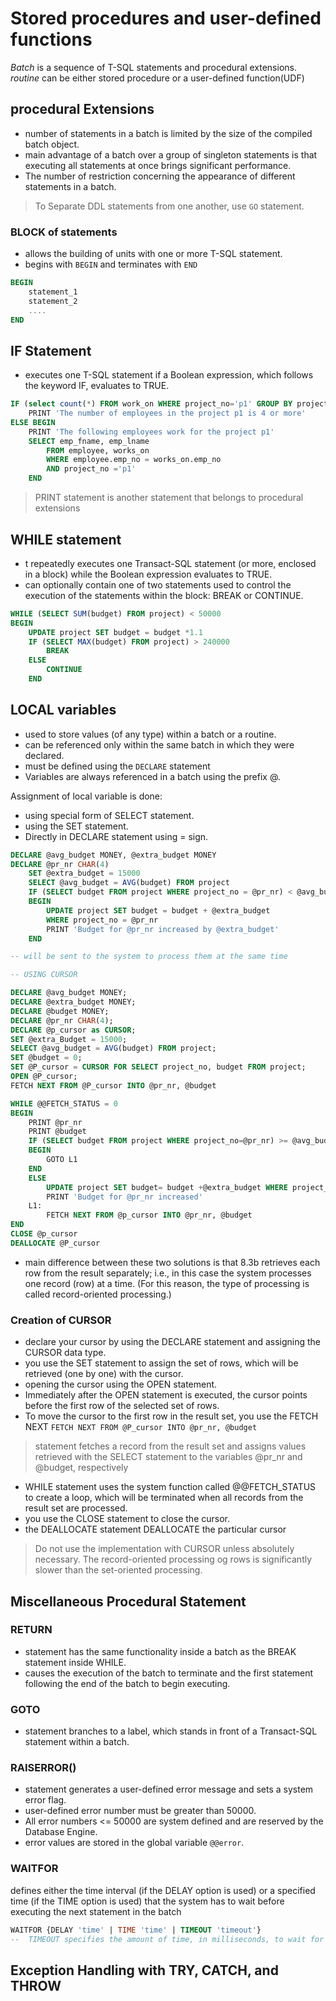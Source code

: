 # Stored procedures and user-defined functions

*Batch* is a sequence of T-SQL statements and procedural extensions.
*routine* can be either stored procedure or a user-defined function(UDF)

## procedural Extensions

- number of statements in a batch is limited by the size of the compiled batch object.
- main advantage of a batch over a group of singleton statements is that executing all statements at once brings significant performance.
- The number of restriction concerning the appearance of different statements in a batch.

> To Separate DDL statements from one another, use `GO` statement.

### BLOCK of statements

- allows the building of units with one or more T-SQL statement.
- begins with `BEGIN` and terminates with `END`

```SQL
BEGIN 
    statement_1
    statement_2
    ....
END
```

## IF Statement

- executes one T-SQL statement if a Boolean expression, which follows the keyword IF, evaluates to TRUE.

```SQL
IF (select count(*) FROM work_on WHERE project_no='p1' GROUP BY project_no) > 3
    PRINT 'The number of employees in the project p1 is 4 or more'
ELSE BEGIN 
    PRINT 'The following employees work for the project p1'
    SELECT emp_fname, emp_lname
        FROM employee, works_on 
        WHERE employee.emp_no = works_on.emp_no 
        AND project_no ='p1'
    END
```

> PRINT statement is another statement that belongs to procedural extensions

## WHILE statement

- t repeatedly executes one Transact-SQL statement (or more, enclosed in a block) while the Boolean expression evaluates to TRUE.
- can optionally contain one of two statements used to control the execution of the statements within the block: BREAK or CONTINUE.

```SQL
WHILE (SELECT SUM(budget) FROM project) < 50000
BEGIN 
    UPDATE project SET budget = budget *1.1
    IF (SELECT MAX(budget) FROM project) > 240000
        BREAK 
    ELSE
        CONTINUE 
    END
```

## LOCAL variables

- used to store values (of any type) within a batch or a routine.
- can be referenced only within the same batch in which they were declared.
- must be defined using the `DECLARE` statement
- Variables are always referenced in a batch using the prefix @.

Assignment of local variable is done:

- using special form of SELECT statement.
- using the SET statement.
- Directly in DECLARE statement using = sign.

```SQL
DECLARE @avg_budget MONEY, @extra_budget MONEY
DECLARE @pr_nr CHAR(4)
    SET @extra_budget = 15000
    SELECT @avg_budget = AVG(budget) FROM project 
    IF (SELECT budget FROM project WHERE project_no = @pr_nr) < @avg_budget
    BEGIN
        UPDATE project SET budget = budget + @extra_budget 
        WHERE project_no = @pr_nr
        PRINT 'Budget for @pr_nr increased by @extra_budget'
    END

-- will be sent to the system to process them at the same time

-- USING CURSOR

DECLARE @avg_budget MONEY;
DECLARE @extra_budget MONEY;
DECLARE @budget MONEY;
DECLARE @pr_nr CHAR(4);
DECLARE @p_cursor as CURSOR;
SET @extra_Budget = 15000;
SELECT @avg_budget = AVG(budget) FROM project; 
SET @budget = 0;
SET @P_cursor = CURSOR FOR SELECT project_no, budget FROM project;
OPEN @P_cursor;
FETCH NEXT FROM @P_cursor INTO @pr_nr, @budget

WHILE @@FETCH_STATUS = 0
BEGIN 
    PRINT @pr_nr 
    PRINT @budget 
    IF (SELECT budget FROM project WHERE project_no=@pr_nr) >= @avg_budget
    BEGIN 
        GOTO L1
    END
    ELSE
        UPDATE project SET budget= budget +@extra_budget WHERE project_no = @pr_nr
        PRINT 'Budget for @pr_nr increased'
    L1: 
        FETCH NEXT FROM @p_cursor INTO @pr_nr, @budget
END
CLOSE @p_cursor
DEALLOCATE @P_cursor
```

- main difference between these two solutions is that 8.3b retrieves each row from the result separately; i.e., in this case the system processes one record (row) at a time. (For this reason, the type of processing is called record-oriented processing.)

### Creation of CURSOR

- declare your cursor by using the DECLARE statement and assigning
the CURSOR data type.
- you use the SET statement to assign the set of rows, which
will be retrieved (one by one) with the cursor.
- opening the cursor using the OPEN statement.
- Immediately after the OPEN statement is executed, the cursor points before the first row of the selected set of rows.
- To move the cursor to the first row in the result set, you use the FETCH NEXT `FETCH NEXT FROM @P_cursor INTO @pr_nr, @budget`

> statement fetches a record from the result set and assigns values retrieved with the SELECT statement to the variables @pr_nr and @budget, respectively

- WHILE statement uses the system function called @@FETCH_STATUS to create a loop, which will be terminated when all records from the result set are processed.
- you use the CLOSE statement to close the cursor.
- the DEALLOCATE statement DEALLOCATE the particular cursor

> Do not use the implementation with CURSOR unless absolutely necessary. The record-oriented processing og rows is significantly slower than the set-oriented processing.

## Miscellaneous Procedural Statement

### RETURN

- statement has the same functionality inside a batch as the BREAK statement inside WHILE.
- causes the execution of the batch to terminate and the first statement following the end of the batch to begin executing.

### GOTO

- statement branches to a label, which stands in front of a Transact-SQL statement within a batch.

### RAISERROR()

- statement generates a user-defined error message and sets a
system error flag.
- user-defined error number must be greater than 50000.
- All error numbers <= 50000 are system defined and are reserved by the Database Engine.
- error values are stored in the global variable `@@error`.

### WAITFOR

defines either the time interval (if the DELAY option is used) or a specified time (if the TIME option is used) that the system has to wait before executing the next statement in the batch

```SQL
WAITFOR {DELAY 'time' | TIME 'time' | TIMEOUT 'timeout'}
--  TIMEOUT specifies the amount of time, in milliseconds, to wait for a message to arrive in the queue. 
```

## Exception Handling with TRY, CATCH, and THROW
